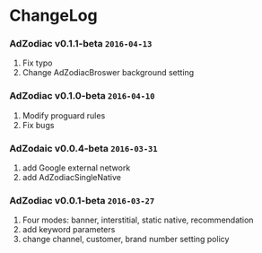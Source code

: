 # ChangeLog

### AdZodiac v0.1.1-beta `2016-04-13`

1. Fix typo
2. Change AdZodiacBroswer background setting

### AdZodiac v0.1.0-beta `2016-04-10`

1. Modify proguard rules
2. Fix bugs

### AdZodaic v0.0.4-beta `2016-03-31`

1. add Google external network
2. add AdZodiacSingleNative

### AdZodiac v0.0.1-beta `2016-03-27`

1. Four modes: banner, interstitial, static native, recommendation
2. add keyword parameters
3. change channel, customer, brand number setting policy


